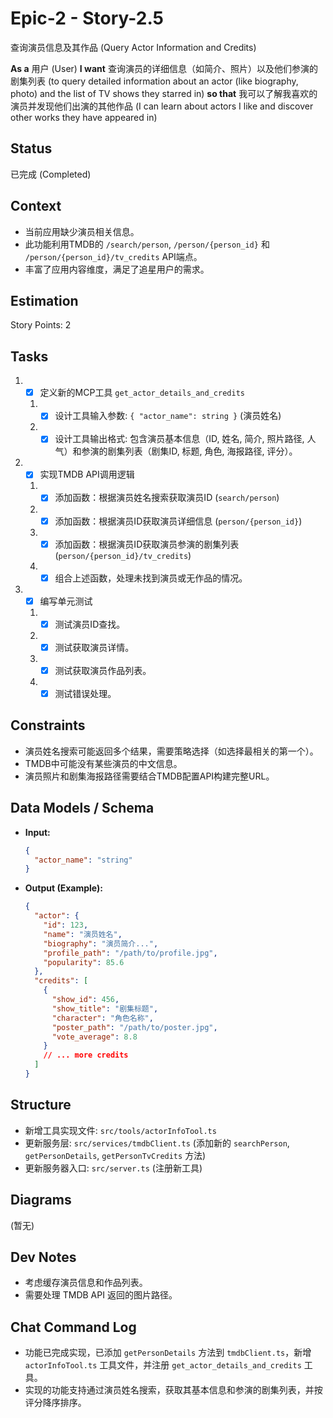 # Epic-2 - Story-2.5

查询演员信息及其作品 (Query Actor Information and Credits)

**As a** 用户 (User)
**I want** 查询演员的详细信息（如简介、照片）以及他们参演的剧集列表 (to query detailed information about an actor (like biography, photo) and the list of TV shows they starred in)
**so that** 我可以了解我喜欢的演员并发现他们出演的其他作品 (I can learn about actors I like and discover other works they have appeared in)

## Status

已完成 (Completed)

## Context

- 当前应用缺少演员相关信息。
- 此功能利用TMDB的 `/search/person`, `/person/{person_id}` 和 `/person/{person_id}/tv_credits` API端点。
- 丰富了应用内容维度，满足了追星用户的需求。

## Estimation

Story Points: 2

## Tasks

1.  - [x] 定义新的MCP工具 `get_actor_details_and_credits`
    1.  - [x] 设计工具输入参数: `{ "actor_name": string }` (演员姓名)
    2.  - [x] 设计工具输出格式: 包含演员基本信息（ID, 姓名, 简介, 照片路径, 人气）和参演的剧集列表（剧集ID, 标题, 角色, 海报路径, 评分）。
2.  - [x] 实现TMDB API调用逻辑
    1.  - [x] 添加函数：根据演员姓名搜索获取演员ID (`search/person`)
    2.  - [x] 添加函数：根据演员ID获取演员详细信息 (`person/{person_id}`)
    3.  - [x] 添加函数：根据演员ID获取演员参演的剧集列表 (`person/{person_id}/tv_credits`)
    4.  - [x] 组合上述函数，处理未找到演员或无作品的情况。
3.  - [x] 编写单元测试
    1.  - [x] 测试演员ID查找。
    2.  - [x] 测试获取演员详情。
    3.  - [x] 测试获取演员作品列表。
    4.  - [x] 测试错误处理。

## Constraints

- 演员姓名搜索可能返回多个结果，需要策略选择（如选择最相关的第一个）。
- TMDB中可能没有某些演员的中文信息。
- 演员照片和剧集海报路径需要结合TMDB配置API构建完整URL。

## Data Models / Schema

- **Input:**
  ```json
  {
    "actor_name": "string"
  }
  ```
- **Output (Example):**
  ```json
  {
    "actor": {
      "id": 123,
      "name": "演员姓名",
      "biography": "演员简介...",
      "profile_path": "/path/to/profile.jpg",
      "popularity": 85.6
    },
    "credits": [
      {
        "show_id": 456,
        "show_title": "剧集标题",
        "character": "角色名称",
        "poster_path": "/path/to/poster.jpg",
        "vote_average": 8.8
      }
      // ... more credits
    ]
  }
  ```

## Structure

- 新增工具实现文件: `src/tools/actorInfoTool.ts`
- 更新服务层: `src/services/tmdbClient.ts` (添加新的 `searchPerson`, `getPersonDetails`, `getPersonTvCredits` 方法)
- 更新服务器入口: `src/server.ts` (注册新工具)

## Diagrams

(暂无)

## Dev Notes

- 考虑缓存演员信息和作品列表。
- 需要处理 TMDB API 返回的图片路径。

## Chat Command Log

- 功能已完成实现，已添加 `getPersonDetails` 方法到 `tmdbClient.ts`，新增 `actorInfoTool.ts` 工具文件，并注册 `get_actor_details_and_credits` 工具。
- 实现的功能支持通过演员姓名搜索，获取其基本信息和参演的剧集列表，并按评分降序排序。 